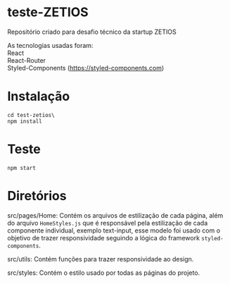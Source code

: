 # teste-ZETIOS 
Repositório criado para desafio técnico da startup ZETIOS

As tecnologias usadas foram:\
React\
React-Router\
Styled-Components (https://styled-components.com)  
# Instalação
``` git clone \
cd test-zetios\
npm install
```     
# Teste
`npm start`  

# Diretórios
src/pages/Home: Contém os arquivos de estilização de cada página, além do arquivo `HomeStyles.js` que é responsável pela estilização de cada componente individual, exemplo text-input, esse modelo foi usado com o objetivo de trazer responsividade seguindo a lógica do framework `styled-components`.    

src/utils: Contém funções para trazer responsividade ao design.  

src/styles: Contém o estilo usado por todas as páginas do projeto.
